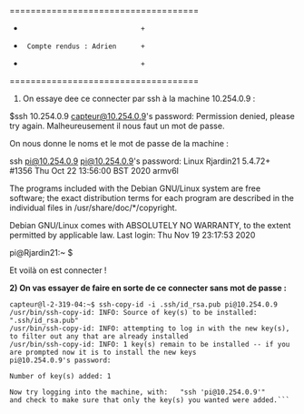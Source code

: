 ====================================
+                                  +
+      Compte rendus : Adrien      +
+                                  +
====================================

1) On essaye dee ce connecter par ssh à la machine 10.254.0.9 :

$ssh 10.254.0.9
capteur@10.254.0.9's password:
Permission denied, please try again.
Malheureusement il nous faut un mot de passe.

On nous donne le noms et le mot de passe de la machine :

ssh pi@10.254.0.9
pi@10.254.0.9's password:
Linux Rjardin21 5.4.72+ #1356 Thu Oct 22 13:56:00 BST 2020 armv6l

The programs included with the Debian GNU/Linux system are free software;
the exact distribution terms for each program are described in the
individual files in /usr/share/doc/*/copyright.

Debian GNU/Linux comes with ABSOLUTELY NO WARRANTY, to the extent
permitted by applicable law.
Last login: Thu Nov 19 23:17:53 2020

pi@Rjardin21:~ $

Et voilà on est connecter !


**2) On vas essayer de faire en sorte de ce connecter sans mot de passe :**

```
capteur@l-2-319-04:~$ ssh-copy-id -i .ssh/id_rsa.pub pi@10.254.0.9
/usr/bin/ssh-copy-id: INFO: Source of key(s) to be installed: ".ssh/id_rsa.pub"
/usr/bin/ssh-copy-id: INFO: attempting to log in with the new key(s), to filter out any that are already installed
/usr/bin/ssh-copy-id: INFO: 1 key(s) remain to be installed -- if you are prompted now it is to install the new keys
pi@10.254.0.9's password:

Number of key(s) added: 1

Now try logging into the machine, with:   "ssh 'pi@10.254.0.9'"
and check to make sure that only the key(s) you wanted were added.```
